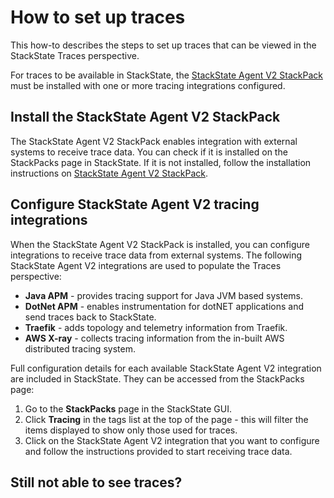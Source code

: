 # How to set up traces

This how-to describes the steps to set up traces that can be viewed in the StackState Traces perspective.

For traces to be available in StackState, the [StackState Agent V2 StackPack](/stackpacks/integrations/agent) must be installed with one or more tracing integrations configured.

## Install the StackState Agent V2 StackPack

The StackState Agent V2 StackPack enables integration with external systems to receive trace data. You can check if it is installed on the StackPacks page in StackState. If it is not installed, follow the installation instructions on [StackState Agent V2 StackPack](/stackpacks/integrations/agent).

## Configure StackState Agent V2 tracing integrations

When the StackState Agent V2 StackPack is installed, you can configure integrations to receive trace data from external systems. The following StackState Agent V2 integrations are used to populate the Traces perspective:

- **Java APM** - provides tracing support for Java JVM based systems.
- **DotNet APM** - enables instrumentation for dotNET applications and send traces back to StackState.
- **Traefik** - adds topology and telemetry information from Traefik.
- **AWS X-ray** - collects tracing information from the in-built AWS distributed tracing system.

Full configuration details for each available StackState Agent V2 integration are included in StackState. They can be accessed from the StackPacks page:

1. Go to the **StackPacks** page in the StackState GUI.
2. Click **Tracing** in the tags list at the top of the page - this will filter the items displayed to show only those used for traces.
3. Click on the StackState Agent V2 integration that you want to configure and follow the instructions provided to start receiving trace data.

## Still not able to see traces?
